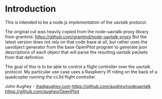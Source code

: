# Introduction

This is intended to be a node.js implementation of the uavtalk protocol.

The original cut was heavily copied from the node-uavtalk-proxy library from grantmd.  https://github.com/grantmd/node-uavtalk-proxy  But the latest version does not rely on that code base at all, but rather uses the uavobject generator from the base OpenPilot program to generate json descriptions of each object that will parse the resulting uavtalk packets from that definition.

The goal of this is to be able to control a flight controller over the uavtalk protocol.  My particular use case uses a Raspberry PI riding on the back of a quadcopter running the cc3d flight controller.

John Aughey - jha@aughey.com
https://github.com/aughey/nodeuavtalk
https://github.com/aughey/OpenPilot

